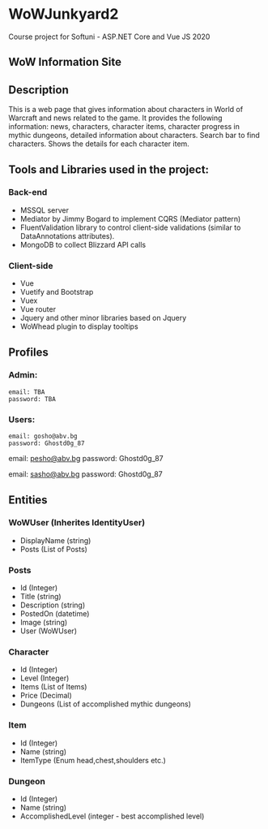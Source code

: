 # WoWJunkyard2
Course project for Softuni - ASP.NET Core and Vue JS 2020

## WoW Information Site

## Description

This is a web page that gives information about characters in World of Warcraft and news related to the game.
It provides the following  information: news, characters, character items, character progress in mythic dungeons,
detailed information about characters. 
Search bar to find characters.
Shows the details for each character item.


## Tools and Libraries used in the project:
  ### Back-end
  - MSSQL server
  - Mediator by Jimmy Bogard to implement CQRS (Mediator pattern)
  - FluentValidation library to control client-side validations (similar to DataAnnotations attributes).
  - MongoDB to collect Blizzard API calls

  ### Client-side
  - Vue
  - Vuetify and Bootstrap
  - Vuex
  - Vue router
  - Jquery and other minor libraries based on Jquery
  - WoWhead plugin to display tooltips

## Profiles

### Admin:
	email: TBA
	password: TBA

### Users:
	email: gosho@abv.bg
	password: Ghostd0g_87

  email: pesho@abv.bg
	password: Ghostd0g_87

  email: sasho@abv.bg
	password: Ghostd0g_87

## Entities

### WoWUser (Inherites IdentityUser)
  - DisplayName (string)
  - Posts (List of Posts)

### Posts
  - Id (Integer)
  - Title (string)
  - Description (string)
  - PostedOn (datetime)
  - Image (string)
  - User (WoWUser)

### Character
  - Id (Integer)
  - Level (Integer)
  - Items (List of Items)
  - Price (Decimal)
  - Dungeons (List of accomplished mythic dungeons)
  
### Item
  - Id (Integer)
  - Name (string)
  - ItemType (Enum head,chest,shoulders etc.) 
  
### Dungeon
  - Id (Integer)
  - Name (string)
  - AccomplishedLevel (integer - best accomplished level)


